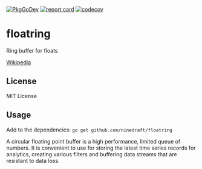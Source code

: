 [![PkgGoDev](https://pkg.go.dev/badge/github.com/ninedraft/floatring)](https://pkg.go.dev/github.com/ninedraft/floatring) [![report card](https://goreportcard.com/badge/github.com/ninedraft/floatring)](https://goreportcard.com/report/github.com/ninedraft/floatring) [![codecov](https://codecov.io/gh/ninedraft/floatring/branch/master/graph/badge.svg)](https://codecov.io/gh/ninedraft/floatring)

# floatring

Ring buffer for floats

[Wikipedia](https://en.wikipedia.org/wiki/Circular_buffer)

## License

MIT License

## Usage

Add to the dependencies: `go get github.com/ninedraft/floatring`

A circular floating point buffer is a high performance, limited queue of numbers. It is convenient to use for storing the latest time series records for analytics, creating various filters and buffering data streams that are resistant to data loss.
